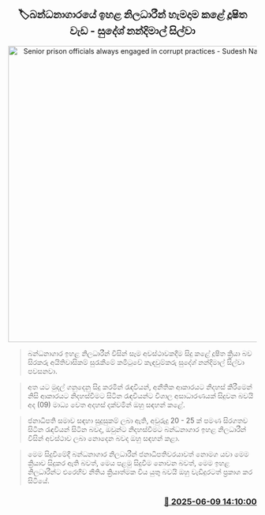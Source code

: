 <p align='center'><b><h2 align='center' title='Senior prison officials always engaged in corrupt practices - Sudesh Nandimal Silva'>🏷බන්ධනාගාරයේ ඉහළ නිලධාරීන් හැමදාම කළේ දූෂිත වැඩ - සුදේශ් නන්දිමාල් සිල්වා</h2></b></p>
<p align='center'><img src='https://helakuru.sgp1.cdn.digitaloceanspaces.com/esana/images/lib/sudesh-nandimal.jpg' width='600' alt='Senior prison officials always engaged in corrupt practices - Sudesh Nandimal Silva'></p>

> බන්ධනාගාර ඉහළ නිලධාරීන් විසින් සෑම අවස්ථාවකදීම සිදු කළේ දූෂිත ක්‍රියා බව සිරකරු අයිතිවාසිකම් සුරැකීමේ කමිටුවේ කැඳවුම්කරු සුදේශ් නන්දිමාල් සිල්වා පවසනවා.

> අත යට මුදල් ගනුදෙනු සිදු කරමින් රැඳවියන්, අනීතික ආකාරයට නිදහස් කිරීමෙන් නිසි ආකාරයට නිදහස්වීමට සිටින රැඳවියන්ට විශාල අසාධාරණයක් සිදුවන බවයි අද (09) මාධ්‍ය වෙත අදහස් දක්වමින් ඔහු සඳහන් කළේ.

> ජනාධිපති සමාව සඳහා සුදුසුකම් ලබා ඇති, අවුරුදු 20 - 25 ක් පමණ සිරගතව සිටින රැඳවියන් සිටින බවද, ඔවුන්ට නිදහස්වීමට බන්ධනාගාර ඉහළ නිලධාරීන් විසින් අවස්ථාව ලබා නොදෙන බවද ඔහු සඳහන් කළා.

> මෙම සිදුවීමේදී බන්ධනාගාර නිලධාරීන් ජනාධිපතිවරයාවත් නොමග යවා මෙම ක්‍රියාව සිදුකර ඇති බවත්, මෙය පළමු සිදුවීම නොවන බවත්, මෙම ඉහළ නිලධාරීන්ට එරෙහිව නීතිය ක්‍රියාත්මක විය යුතු බවයි ඔහු වැඩිදුරටත් ප්‍රකාශ කර සිටියේ.



<h3 align='right'><a href='https://www.helakuru.lk/esana/p/110839/'>📅 2025-06-09 14:10:00</a></h3>
